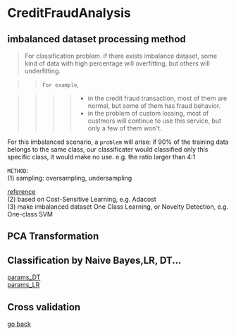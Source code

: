 # CreditFraudAnalysis
## imbalanced dataset processing method
>For classification problem. if there exists imbalance dataset, some kind of data with high percentage will overfitting, but others will underfitting. <br>

>>`For example`,
    
>>>>* in the credit fraud transaction, most of them are normal, but some of them has fraud behavior.<br>
>>>>* in the problem of custom lossing, most of custmors will continue to use this service, but only a few of them won't.<br>

For this imbalanced scenario,  a `problem` will arise: if 90% of the training data belongs to the same class, our classificater would classified only this specific class, it would make no use. e.g. the ratio larger than 4:1<br>

`METHOD`:<br>
(1) sampling: oversampling, undersampling<br>

[reference](https://www.marcoaltini.com/blog/dealing-with-imbalanced-data-undersampling-oversampling-and-proper-cross-validation "click it out")<br>
(2) based on Cost-Sensitive Learning, e.g. Adacost<br>
(3) make imbalanced dataset One Class Learning, or Novelty Detection, e.g. One-class SVM<br>

## PCA  Transformation
## Classification by Naive Bayes,LR, DT...
[params_DT](https://github.com/sherryL99/CreditFraudAnalysis/blob/master/DecisionTree_sklearn调参.txt "parameters of DT")<br>
[params_LR](https://github.com/sherryL99/CreditFraudAnalysis/blob/master/params_LR调参.txt)<br>

## Cross validation

[go back](#CreditFraudAnalysis)
